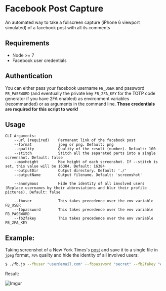 # Facebook Post Capture
An automated way to take a fullscreen capture (iPhone 6 viewport simulated) of a facebook post with all its comments

## Requirements
- Node >= 7
- Facebook user credentials

## Authentication
You can either pass your facebook username `FB_USER` and password `FB_PASSWORD` (and eventually the private key `FB_2FA_KEY` for the TOTP code generator if you have 2FA enabled) as environment variables (recommanded) or as arguments in the command line. **Those credentials are required for this script to work!**

## Usage
```
CLI Arguments:
    --url (required)    Permanent link of the facebook post
    --format            jpeg or png. Default: png
    --quality           Quality of the result (number). Default: 100
    --stitch            Stitch all the separated parts into a single screenshot. Default: false
    --maxHeight         Max height of each screenshot. If --stitch is set, this value will be 16384. Default: 16384
    --outputDir         Output directory. Default: './'
    --outputName        Output filename. Default: 'screenshot'
    
    --anonymous         Hide the identity of all involved users (Replace usernames by their abbreviations and blur their profile pictures). Default: false

    --fbuser            This takes precedence over the env variable FB_USER
    --fbpassword        This takes precedence over the env variable FB_PASSWORD
    --fb2fakey          This takes precedence over the env variable FB_2FA_KEY
```

## Example:
Taking screenshot of a New York Times's [post](https://m.facebook.com/story.php?story_fbid=10151276647049999&id=5281959998) and save it to a single file in `jpeg` format, `70%` quality and hide the identity of all involved users:

```bash
$ ./fb.js --fbuser "user@email.com" --fbpassword "secret" --fb2fakey "AAAA BBBB CCCC DDDD" --url "https://m.facebook.com/story.php?story_fbid=10151276647049999&id=5281959998" --anonymous --format jpeg --quality 70 --stitch
```

Result:

![Imgur](http://i.imgur.com/DHu1ydt.jpg)
